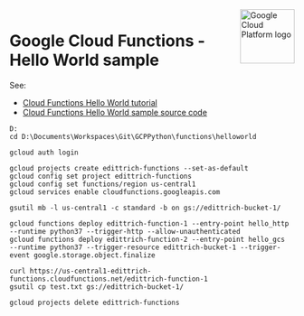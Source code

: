 <img src="https://avatars2.githubusercontent.com/u/2810941?v=3&s=96" alt="Google Cloud Platform logo" title="Google Cloud Platform" align="right" height="96" width="96"/>

# Google Cloud Functions - Hello World sample

See:

* [Cloud Functions Hello World tutorial][tutorial]
* [Cloud Functions Hello World sample source code][code]

[tutorial]: https://cloud.google.com/functions/docs/quickstart
[code]: main.py

    D:
    cd D:\Documents\Workspaces\Git\GCPPython\functions\helloworld
    
    gcloud auth login
    
    gcloud projects create edittrich-functions --set-as-default
    gcloud config set project edittrich-functions
    gcloud config set functions/region us-central1
    gcloud services enable cloudfunctions.googleapis.com
    
    gsutil mb -l us-central1 -c standard -b on gs://edittrich-bucket-1/
    
    gcloud functions deploy edittrich-function-1 --entry-point hello_http --runtime python37 --trigger-http --allow-unauthenticated
    gcloud functions deploy edittrich-function-2 --entry-point hello_gcs  --runtime python37 --trigger-resource edittrich-bucket-1 --trigger-event google.storage.object.finalize    
    
    curl https://us-central1-edittrich-functions.cloudfunctions.net/edittrich-function-1
    gsutil cp test.txt gs://edittrich-bucket-1/

    gcloud projects delete edittrich-functions